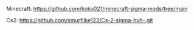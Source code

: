 Minecraft: https://github.com/koko021/minecraft-sigma-mods/tree/main

Cs2: https://github.com/smurflike123/Cs-2-sigma-hvh-.git
